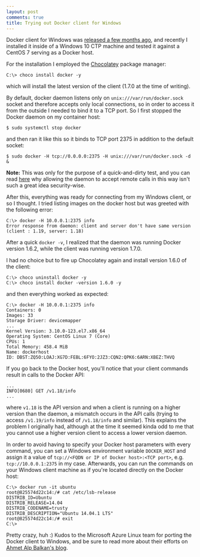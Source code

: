 ```yaml
---
layout: post
comments: true
title: Trying out Docker client for Windows
---
```


Docker client for Windows was [released a few months ago](https://azure.microsoft.com/blog/2015/04/16/docker-client-for-windows-is-now-available/), and recently I installed it inside of a Windows 10 CTP machine and tested it against a CentOS 7 serving as a Docker host.

For the installation I employed the [Chocolatey](https://chocolatey.org/) package manager:

```
C:\> choco install docker -y
```

which will install the latest version of the client (1.7.0 at the time of writing).

By default, docker daemon listens only on `unix:///var/run/docker.sock` socket and therefore accepts only local connections, so in order to access it from the outside I needed to bind it to a TCP port. So I first stopped the Docker daemon on my container host:

```
$ sudo systemctl stop docker
```

and then ran it like this so it binds to TCP port 2375 in addition to the default socket:

```
$ sudo docker -H tcp://0.0.0.0:2375 -H unix:///var/run/docker.sock -d &
```

**Note:** This was only for the purpose of a quick-and-dirty test, and you can read [here](https://docs.docker.com/articles/basics/) why allowing the daemon to accept remote calls in this way isn't such a great idea security-wise.

After this, everything was ready for connecting from my Windows client, or so I thought. I tried listing images on the docker host but was greeted with the following error:

```
C:\> docker -H 10.0.0.1:2375 info
Error response from daemon: client and server don't have same version (client : 1.19, server: 1.18)
```

After a quick `docker -v`, I realized that the daemon was running Docker version 1.6.2, while the client was running version 1.7.0.

I had no choice but to fire up Chocolatey again and install version 1.6.0 of the client:

```
C:\> choco uninstall docker -y
C:\> choco install docker -version 1.6.0 -y
```

and then everything worked as expected:

```
C:\> docker -H 10.0.0.1:2375 info
Containers: 0
Images: 33
Storage Driver: devicemapper
...
Kernel Version: 3.10.0-123.el7.x86_64
Operating System: CentOS Linux 7 (Core)
CPUs: 1
Total Memory: 458.4 MiB
Name: dockerhost
ID: DBST:ZQ5O:LOAJ:XG7D:FEBL:6FYO:2JZ3:CQN2:QPK6:6ARN:XBEZ:THVQ
```

If you go back to the Docker host, you'll notice that your client commands result in calls to the Docker API:

```
...
INFO[0680] GET /v1.18/info                              
...
```

where `v1.18` is the API version and when a client is running on a higher version than the daemon, a mismatch occurs in the API calls (trying to access `/v1.19/info` instead of `/v1.18/info` and similar). This explains the problem I originally had, although at the time it seemed kinda odd to me that you cannot use a higher version client to access a lower version daemon. 

In order to avoid having to specify your Docker host parameters with every command, you can set a Windows environment variable `DOCKER_HOST` and assign it a value of `tcp://<FQDN or IP of Docker host>:<TCP port>`, e.g. `tcp://10.0.0.1:2375` in my case. Afterwards, you can run the commands on your Windows client machine as if you're located directly on the Docker host:

```
C:\> docker run -it ubuntu
root@825574d22c14:/# cat /etc/lsb-release
DISTRIB_ID=Ubuntu
DISTRIB_RELEASE=14.04
DISTRIB_CODENAME=trusty
DISTRIB_DESCRIPTION="Ubuntu 14.04.1 LTS"
root@825574d22c14:/# exit
C:\>
```

Pretty crazy, huh :) Kudos to the Microsoft Azure Linux team for porting the Docker client to Windows, and be sure to read more about their efforts on [Ahmet Alp Balkan's blog](https://ahmetalpbalkan.com/blog/porting-docker-client-to-windows/).
